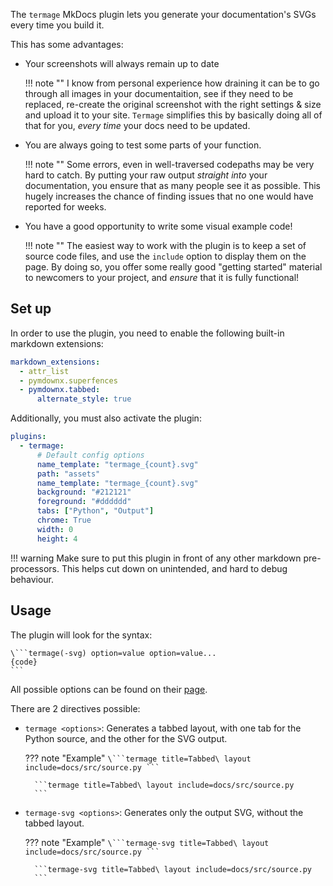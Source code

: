 The `termage` MkDocs plugin lets you generate your documentation's SVGs every time you build it.

This has some advantages:

- Your screenshots will always remain up to date

    !!! note ""
        I know from personal experience how draining it can be to go through all images in your documentaition, see if they need to be replaced, re-create the original screenshot with the right settings & size and upload it to your site. `Termage` simplifies this by basically doing all of that for you, _every time_ your docs need to be updated.

- You are always going to test some parts of your function.

    !!! note ""
        Some errors, even in well-traversed codepaths may be very hard to catch. By putting your raw output _straight into_ your documentation, you ensure that as many people see it as possible. This hugely increases the chance of finding issues that no one would have reported for weeks.

- You have a good opportunity to write some visual example code!

    !!! note ""
        The easiest way to work with the plugin is to keep a set of source code files, and use the `include` option to display them on the page. By doing so, you offer some really good "getting started" material to newcomers to your project, and _ensure_ that it is fully functional!


## Set up

In order to use the plugin, you need to enable the following built-in markdown extensions:

```yaml title="mkdocs.yaml"
markdown_extensions:
  - attr_list
  - pymdownx.superfences
  - pymdownx.tabbed:
      alternate_style: true
```

Additionally, you must also activate the plugin:

``` yaml title="mkdocs.yaml"
plugins:
  - termage:
      # Default config options
      name_template: "termage_{count}.svg"
      path: "assets"
      name_template: "termage_{count}.svg"
      background: "#212121"
      foreground: "#dddddd"
      tabs: ["Python", "Output"]
      chrome: True
      width: 0
      height: 4
```

!!! warning
    Make sure to put this plugin in front of any other markdown pre-processors. This helps cut down on unintended, and hard to debug behaviour.


## Usage

The plugin will look for the syntax:

````
\```termage(-svg) option=value option=value...
{code}
```
````


All possible options can be found on their [page](options.md).

There are 2 directives possible:

- `termage <options>`:
    Generates a tabbed layout, with one tab for the Python source, and the other for the SVG output.

    ??? note "Example"
        ````
        \```termage title=Tabbed\ layout include=docs/src/source.py
        ```
        ````

        ```termage title=Tabbed\ layout include=docs/src/source.py
        ```

- `termage-svg <options>`:
    Generates only the output SVG, without the tabbed layout.

    ??? note "Example"
        ````
        \```termage-svg title=Tabbed\ layout include=docs/src/source.py
        ```
        ````

        ```termage-svg title=Tabbed\ layout include=docs/src/source.py
        ```
